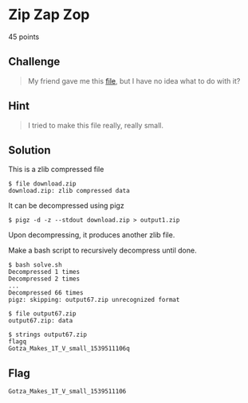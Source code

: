 # Zip Zap Zop
45 points

## Challenge 
> My friend gave me this [file](download.zip), but I have no idea what to do with it?

## Hint
> I tried to make this file really, really small.

## Solution

This is a zlib compressed file

	$ file download.zip 
	download.zip: zlib compressed data

It can be decompressed using pigz

	$ pigz -d -z --stdout download.zip > output1.zip

Upon decompressing, it produces another zlib file.

Make a bash script to recursively decompress until done.

	$ bash solve.sh 
	Decompressed 1 times
	Decompressed 2 times
	...
	Decompressed 66 times
	pigz: skipping: output67.zip unrecognized format

	$ file output67.zip 
	output67.zip: data

	$ strings output67.zip 
	flagq
	Gotza_Makes_1T_V_small_1539511106q


## Flag

	Gotza_Makes_1T_V_small_1539511106
